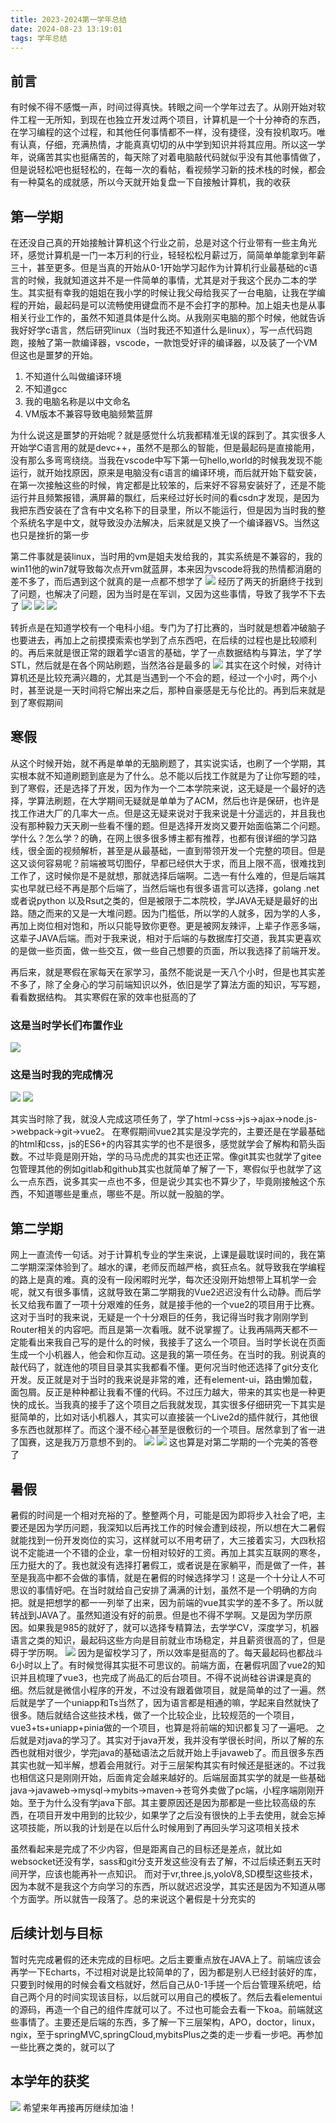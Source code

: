 ```yaml
---
title: 2023-2024第一学年总结
date: 2024-08-23 13:19:01
tags: 学年总结
---
```

## 前言
有时候不得不感慨一声，时间过得真快。转眼之间一个学年过去了。从刚开始对软件工程一无所知，到现在也独立开发过两个项目，计算机是一个十分神奇的东西，在学习编程的这个过程，和其他任何事情都不一样，没有捷径，没有投机取巧。唯有认真，仔细，充满热情，才能真真切切的从中学到知识并将其应用。所以这一学年，说痛苦其实也挺痛苦的，每天除了对着电脑敲代码就似乎没有其他事情做了，但是说轻松吧也挺轻松的，在每一次的看帖，看视频学习新的技术栈的时候，都会有一种莫名的成就感，所以今天就开始复盘一下自接触计算机，我的收获

## 第一学期
在还没自己真的开始接触计算机这个行业之前，总是对这个行业带有一些主角光环，感觉计算机是一门一本万利的行业，轻轻松松月薪过万，简简单单能拿到年薪三十，甚至更多。但是当真的开始从0-1开始学习起作为计算机行业最基础的c语言的时候，我就知道这并不是一件简单的事情，尤其是对于我这个民办二本的学生。其实挺有幸我的姐姐在我小学的时候让我父母给我买了一台电脑，让我在学编程的开始，最起码是可以流畅使用键盘而不是不会打字的那种。加上姐夫也是从事相关行业工作的，虽然不知道具体是什么岗。从我刚买电脑的那个时候，他就告诉我好好学c语言，然后研究linux（当时我还不知道什么是linux），写一点代码跑跑，接触了第一款编译器，vscode，一款饱受好评的编译器，以及装了一个VM但这也是噩梦的开始。

1. 不知道什么叫做编译环境
2. 不知道gcc
3. 我的电脑名称是以中文命名
4. VM版本不兼容导致电脑频繁蓝屏

为什么说这是噩梦的开始呢？就是感觉什么坑我都精准无误的踩到了。其实很多人开始学C语言用的就是devc++，虽然不是那么的智能，但是最起码是直接能用，没有那么多弯弯绕绕。当我在vscode中写下第一句hello,world的时候我发现不能运行，就开始找原因，原来是电脑没有c语言的编译环境，而后就开始下载安装，在第一次接触这些的时候，肯定都是比较笨的，后来好不容易安装好了，还是不能运行并且频繁报错，满屏幕的飘红，后来经过好长时间的看csdn才发现，是因为我把东西安装在了含有中文名称下的目录里，所以不能运行，但是因为当时我的整个系统名字是中文，就导致没办法解决，后来就是又换了一个编译器VS。当然这也只是挫折的第一步

第二件事就是装linux，当时用的vm是姐夫发给我的，其实系统是不兼容的，我的win11他的win7就导致每次点开vm就蓝屏，本来因为vscode将我的热情都消磨的差不多了，而后遇到这个就真的是一点都不想学了
![](../images/2023-2024第一学年总结/1.jpg)
经历了两天的折磨终于找到了问题，也解决了问题，因为当时是在军训，又因为这些事情，导致了我学不下去了
![](../images/2023-2024第一学年总结/2.png)
![](../images/2023-2024第一学年总结/3.png)
![](../images/2023-2024第一学年总结/4.jpg)

转折点是在知道学校有一个电科小组。专门为了打比赛的，当时就是想着冲破脑子也要进去，再加上之前摸摸索索也学到了点东西吧，在后续的过程也是比较顺利的。再后来就是很正常的跟着学c语言的基础，学了一点数据结构与算法，学了学STL，然后就是在各个网站刷题，当然洛谷是最多的
![](../images/2023-2024第一学年总结/5.png)
其实在这个时候，对待计算机还是比较充满兴趣的，尤其是当遇到一个不会的题，经过一个小时，两个小时，甚至说是一天时间将它解出来之后，那种自豪感是无与伦比的。再到后来就是到了寒假期间

## 寒假
从这个时候开始，就不再是单单的无脑刷题了，其实说实话，也刷了一个学期，其实根本就不知道刷题到底是为了什么。总不能以后找工作就是为了让你写题的哇，到了寒假，还是选择了开发，因为作为一个二本学院来说，这无疑是一个最好的选择，学算法刷题，在大学期间无疑就是单单为了ACM，然后也许是保研，也许是找工作进大厂的几率大一点。但是这无疑来说对于我来说是十分遥远的，并且我也没有那种毅力天天刷一些看不懂的题。但是选择开发岗又要开始面临第二个问题。学什么？怎么学？的确，在网上很多很多博主都有推荐，也都有很详细的学习路线，很全面的视频解析，甚至是从最基础，一直到带领开发一个完整的项目。但是这又谈何容易呢？前端被骂切图仔，早都已经供大于求，而且上限不高，很难找到工作了，这时候你是不是就想，那就选择后端啊。二选一有什么难的，但是后端其实也早就已经不再是那个后端了，当然后端也有很多语言可以选择，golang .net 或者说python 以及Rsut之类的，但是被限于二本院校，学JAVA无疑是最好的出路。随之而来的又是一大堆问题。因为门槛低，所以学的人就多，因为学的人多，再加上岗位相对饱和，所以只能导致你更卷。更是被网友辣评，上辈子作恶多端，这辈子JAVA后端。而对于我来说，相对于后端的与数据库打交道，我其实更喜欢的是做一些页面，做一些交互，做一些自己想要的页面，所以我选择了前端开发。

再后来，就是寒假在家每天在家学习，虽然不能说是一天八个小时，但是也其实差不多了，除了全身心的学习前端知识以外，依旧是学了算法方面的知识，写写题，看看数据结构。
其实寒假在家的效率也挺高的了
### 这是当时学长们布置作业
![](../images/2023-2024第一学年总结/6.jpg)

###  这是当时我的完成情况
![](../images/2023-2024第一学年总结/7.jpg)
![](../images/2023-2024第一学年总结/8.jpg)

其实当时除了我，就没人完成这项任务了，学了html->css->js->ajax->node.js->webpack->git->vue2。
在寒假期间vue2其实是没学完的，主要还是在学最基础的html和css，js的ES6+的内容其实学的也不是很多，感觉就学会了解构和箭头函数。不过毕竟是刚开始，学的马马虎虎的其实也还正常。像git其实也就学了gitee包管理其他的例如gitlab和github其实也就简单了解了一下，寒假似乎也就学了这么一点东西，说多其实一点也不多，但是说少其实也不算少了，毕竟刚接触这个东西，不知道哪些是重点，哪些不是。所以就一股脑的学。

## 第二学期
网上一直流传一句话。对于计算机专业的学生来说，上课是最耽误时间的，我在第二学期深深体验到了。越水的课，老师反而越严格，疯狂点名。就导致我在学编程的路上是真的难。真的没有一段闲暇时光学，每次还没刚开始想带上耳机学一会呢，就又有很多事情，这就导致在第二学期我的Vue2迟迟没有什么动静。而后学长又给我布置了一项十分艰难的任务，就是接手他的一个vue2的项目用于比赛。这对于当时的我来说，无疑是一个十分艰巨的任务，我记得当时我才刚刚学到Router相关的内容吧。而且是第一次看哦。就不说掌握了。让我再隔两天都不一定能看出来我自己写的是什么的时候，我接手了这么一个项目。当时学长说在页面生成一个小机器人，他会和你互动。这是我的第一项任务。在当时的我。别说真的敲代码了，就连他的项目目录其实我都看不懂。更何况当时他还选择了git分支化开发。反正就是对于当时的我来说是非常的难，还有element-ui，路由懒加载，面包屑。反正是种种都让我看不懂的代码。不过压力越大，带来的其实也是一种更快的成长。当我真的接手了这个项目之后我就发现，其实很多仔细研究一下其实是挺简单的，比如对话小机器人，其实可以直接装一个Live2d的插件就行，其他很多东西也就那样了。而这个漫不经心甚至是很敷衍的一个项目。居然拿到了省一进了国赛，这是我万万意想不到的。
![](../images/2023-2024第一学年总结/江西省大学生设计大赛省一.jpg)
![](../images/2023-2024第一学年总结/大设国三.jpg)
这也算是对第二学期的一个完美的答卷了

## 暑假
暑假的时间是一个相对充裕的了。整整两个月，可能是因为即将步入社会了吧，主要还是因为学历问题，我深知以后再找工作的时候会遭到歧视，所以想在大二暑假就能找到一份开发岗位的实习，这样就可以不用考研了，大三接着实习，大四秋招说不定能进一个不错的企业，拿一份相对较好的工资。再加上其实互联网的寒冬，压力挺大的了。我也就没有选择打暑假工，或者说是在家躺平，而是做了一件，甚至是我高中都不会做的事情，就是在暑假的时候选择学习！这是一个十分让人不可思议的事情好吧。在当时就给自己安排了满满的计划，虽然不是一个明确的方向把。就是把想学的都一一列举了出来，因为前端的vue其实学的差不多了。所以就转战到JAVA了。虽然知道没有好的前景。但是也不得不学啊。又是因为学历原因。如果我是985的就好了，就可以选择专精算法，去学学CV，深度学习，机器语言之类的知识，最起码这些方向是目前就业市场稳定，并且薪资很高的了，但是碍于学历啊。
![](../images/2023-2024第一学年总结/9.jpg)
因为是留校学习了，所以效率是挺高的了。每天最起码也都战斗6小时以上了。有时候觉得其实挺不可思议的。前端方面，在暑假巩固了vue2的知识并且梳理了vue3，也完成了尚品汇的后台项目。不得不说尚硅谷讲课是真的细。然后就是微信小程序的开发，不过没有跟着做项目，就是简单的过了一遍。然后就是学了一个uniapp和Ts当然了，因为语言都是相通的嘛，学起来自然就快了很多。随后就结合这些技术栈，做了一个比较企业，比较规范的一个项目，vue3+ts+uniapp+pinia做的一个项目，也算是将前端的知识都复习了一遍吧。
之后就是对java的学习了。其实对于java开发，我并没有学很长时间，所以了解的东西也就相对很少，学完java的基础语法之后就开始上手javaweb了。而且很多东西其实也就一知半解，想着会用就行。对于三层架构其实有时候还是挺迷的。不过我也相信这只是刚刚开始，后面肯定会越来越好的。后端层面其实学的就是一些基础java->javaweb->mysql->mybits->maven->苍穹外卖做了pc端，小程序端刚刚开始。至于为什么没有学java下部。其主要原因还是因为那都是一些比较高级的东西，在项目开发中用到的比较少，如果学了之后没有很快的上手去使用，就会忘掉这项技能，所以我的计划是在以后什么时候用到了再回头学习这项相关技术

虽然看起来是完成了不少内容，但是距离自己的目标还是差点，就比如websocket还没有学，sass和git分支开发这些没有去了解，不过后续还剩五天时间开学，应该也能再补一点知识。
而对于vr,three.js,yoloV8,SD模型这些技术，因为本就不是我这个方向学习的东西，所以就迟迟没学，其实还是因为不知道从哪个方面学。所以就告一段落了。总的来说这个暑假是十分充实的

## 后续计划与目标

暂时先完成暑假的还未完成的目标吧。之后主要重点放在JAVA上了。前端应该会再学一下Echarts，不过相对说是比较简单的了，因为都是别人已经封装好的库，只要到时候用的时候会看文档就好，然后自己从0-1手搓一个后台管理系统吧，给自己两个月的时间实现该目标，以后就可以用自己的模板了。然后去看elementui的源码，再造一个自己的组件库就可以了。不过也可能会去看一下koa。前端就这些事情了。主要还是后端的东西，多了解一下三层架构，APO，doctor，linux，ngix，至于springMVC,springCloud,mybitsPlus之类的走一步看一步吧。再参加一些比赛之类的，就可以了

## 本学年的获奖
![](../images/2023-2024第一学年总结/10.png) 
希望来年再接再厉继续加油！